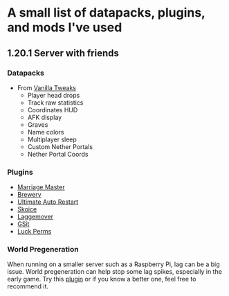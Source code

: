# A small list of datapacks, plugins, and mods I've used

## 1.20.1 Server with friends

### Datapacks
- From [Vanilla Tweaks](https://vanillatweaks.net/picker/datapacks/)
  - Player head drops 
  - Track raw statistics
  - Coordinates HUD
  - AFK display
  - Graves
  - Name colors
  - Multiplayer sleep
  - Custom Nether Portals
  - Nether Portal Coords

### Plugins
- [Marriage Master](https://dev.bukkit.org/projects/marriage-master)
- [Brewery](https://dev.bukkit.org/projects/brewery)
- [Ultimate Auto Restart](https://dev.bukkit.org/projects/ultimateautorestart-only-autorestart-plugin-you-will-ever-need)
- [Skoice](https://www.spigotmc.org/resources/skoice-proximity-voice-chat.82861/update?update=489999)
- [Laggemover](https://dev.bukkit.org/projects/laggremover)
- [GSit](https://www.spigotmc.org/resources/gsit-modern-sit-seat-and-chair-lay-and-crawl-plugin-1-13-1-20.62325/)
- [Luck Perms](https://www.spigotmc.org/resources/luckperms.28140/)

### World Pregeneration
When running on a smaller server such as a Raspberry Pi, lag can be a big issue. World pregeneration can help stop some lag spikes, especially in the early game. Try this [plugin](https://www.spigotmc.org/resources/fast-chunk-pregenerator.74429/) or if you know a better one, feel free to recommend it.